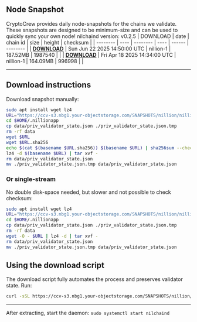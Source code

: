 ## Node Snapshot
CryptoCrew provides daily node-snapshots for the chains we validate. These snapshots are designed to be minimum-size and can be used to quickly sync your own node!
nilchaind version: v0.2.5
| DOWNLOAD | date | chain id | size | height | checksum |
| -------- | ---- | -------- | ---- | ------ | -------- |
| **[DOWNLOAD](https://ccv-s3.nbg1.your-objectstorage.com/SNAPSHOTS/nillion/nillion-1_1987540.tar.lz4)** | Sun Jun 22 2025 14:50:00 UTC | nillion-1 | 187.52MB | 1987540 |  |
| **[DOWNLOAD](https://ccv-s3.nbg1.your-objectstorage.com/SNAPSHOTS/nillion/nillion-1_996998.tar.lz4)** | Fri Apr 18 2025 14:34:00 UTC | nillion-1 | 164.09MB | 996998 |  |

---

## Download instructions
Download snapshot manually:
```sh
sudo apt install wget lz4
URL="https://ccv-s3.nbg1.your-objectstorage.com/SNAPSHOTS/nillion/nillion-1_1987540.tar.lz4"
cd $HOME/.nillionapp
cp data/priv_validator_state.json ./priv_validator_state.json.tmp
rm -rf data
wget $URL
wget $URL.sha256
echo $(cat $(basename $URL.sha256)) $(basename $URL) | sha256sum --check
lz4 -d $(basename $URL) | tar xvf -
rm data/priv_validator_state.json
mv ./priv_validator_state.json.tmp data/priv_validator_state.json
```

### Or single-stream
No double disk-space needed, but slower and not possible to check checksum:
```sh
sudo apt install wget lz4
URL="https://ccv-s3.nbg1.your-objectstorage.com/SNAPSHOTS/nillion/nillion-1_1987540.tar.lz4"
cd $HOME/.nillionapp
cp data/priv_validator_state.json ./priv_validator_state.json.tmp
rm -rf data
wget -O - $URL | lz4 -d | tar xvf -
rm data/priv_validator_state.json
mv ./priv_validator_state.json.tmp data/priv_validator_state.json
```
## Using the download script
The download script fully automates the process and preserves validator state. Run:
```sh
curl -sSL https://ccv-s3.nbg1.your-objectstorage.com/SNAPSHOTS/nillion/download_snapshot.sh | bash
```
---

After extracting, start the daemon:
`sudo systemctl start nilchaind`
